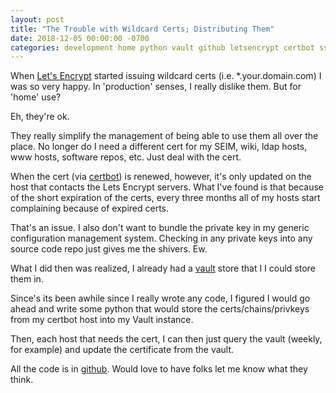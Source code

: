```yaml
---
layout: post
title: "The Trouble with Wildcard Certs; Distributing Them"
date: 2018-12-05 00:00:00 -0700
categories: development home python vault github letsencrypt certbot ssl
---
```


<p>When <a href="https://www.letsencrypt.org/">Let's Encrypt</a> started issuing wildcard certs (i.e. *.your.domain.com) I was so very happy. In 'production' senses, I really dislike them. But for 'home' use?</p>
<p>Eh, they're ok.</p>
<p>They really simplify the management of being able to use them all over the place. No longer do I need a different cert for my SEIM, wiki, ldap hosts, www hosts, software repos, etc. Just deal with the cert.</p>
<p>When the cert (via <a href="https://certbot.eff.org/">certbot</a>) is renewed, however, it's only updated on the host that contacts the Lets Encrypt servers. What I've found is that because of the short expiration of the certs, every three months all of my hosts start complaining because of expired certs.</p>
<p>That's an issue. I also don't want to bundle the private key in my generic configuration management system. Checking in any private keys into any source code repo just gives me the shivers. Ew.</p>
<p>What I did then was realized, I already had a <a href="https://vaultproject.io/">vault</a> store that I I could store them in.</p>
<p>Since's its been awhile since I really wrote any code, I figured I would go ahead and write some python that would store the certs/chains/privkeys from my certbot host into my Vault instance.</p>
<p>Then, each host that needs the cert, I can then just query the vault (weekly, for example) and update the certificate from the vault.</p>
<p>All the code is in <a href="https://github.com/teknofile/CertMgr">github</a>. Would love to have folks let me know what they think.</p>
